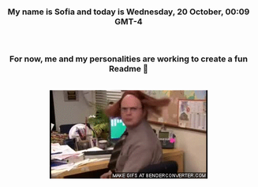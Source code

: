 


<div align="center">
<h3 >My name is Sofia and today is Wednesday, 20 October, 00:09 GMT-4</h3><br>
<h3 >For now, me and my personalities are working to create a fun Readme 👋
</h3><br>
<img src='img/dwight.gif' alt='working...'/>
</div>
